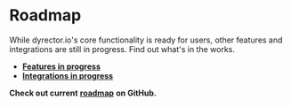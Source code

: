 # Roadmap

While dyrector.io's core functionality is ready for users, other features and integrations are still in progress. Find out what's in the works.

* [**Features in progress**](features-in-progress.md)
* [**Integrations in progress**](integrations-in-progress.md)

**Check out current** [**roadmap**](https://github.com/orgs/dyrector-io/projects/2) **on GitHub.**
